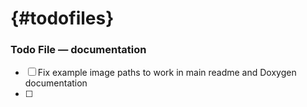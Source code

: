 # {#todofiles}
### Todo File &mdash; documentation ###
- [ ] Fix example image paths to work in main readme and Doxygen documentation
- [ ]
